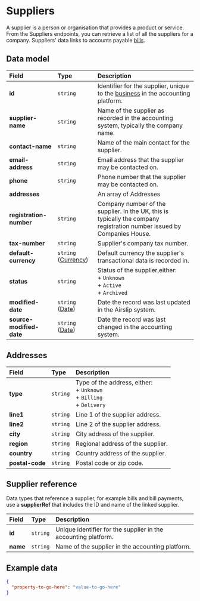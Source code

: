 # Suppliers

A supplier is a person or organisation that provides a product or service. From the Suppliers endpoints, you can retrieve a list of all the suppliers for a company. Suppliers' data links to accounts payable [bills](/data-model/accounting/bills).

## Data model

| Field | Type | Description |
| :- | :- | :- |
| **id** | `string` | Identifier for the supplier, unique to the [business](/data-model/shared/business) in the accounting platform. |
| **supplier-name** | `string` | Name of the supplier as recorded in the accounting system, typically the company name. |
| **contact-name** | `string` | Name of the main contact for the supplier. |
| **email-address** | `string` | Email address that the supplier may be contacted on. |
| **phone** | `string` | Phone number that the supplier may be contacted on. |
| **addresses** |     | An array of Addresses |
| **registration-number** | `string` | Company number of the supplier. In the UK, this is typically the company registration number issued by Companies House. |
| **tax-number** | `string` | Supplier's company tax number. |
| **default-currency** | `string` ([Currency](/data-model/shared/currency/)) | Default currency the supplier's transactional data is recorded in. |
| **status** | `string` | Status of the supplier,either:  <br>\+ `Unknown`  <br>\+ `Active`  <br>\+ `Archived` |
| **modified-date** | `string` ([Date](/data-model/shared/date/)) | Date the record was last updated in the Airslip system. |
| **source-modified-date** | `string` ([Date](/data-model/shared/date/)) | Date the record was last changed in the accounting system. |

## Addresses

| Field | Type | Description |
| :- | :- | :- |
| **type** | `string` | Type of the address, either:  <br>\+ `Unknown`  <br>\+ `Billing`  <br>\+ `Delivery` |
| **line1** | `string` | Line 1 of the supplier address. |
| **line2** | `string` | Line 2 of the supplier address. |
| **city** | `string` | City address of the supplier. |
| **region** | `string` | Regional address of the supplier. |
| **country** | `string` | Country address of the supplier. |
| **postal-code** | `string` | Postal code or zip code. |

## Supplier reference

Data types that reference a supplier, for example bills and bill payments, use a **supplierRef** that includes the ID and name of the linked supplier.

| Field | Type | Description |
| :- | :- | :- |
| **id** | `string` | Unique identifier for the supplier in the accounting platform. |
| **name** | `string` | Name of the supplier in the accounting platform. |

## Example data

```json
{
  "property-to-go-here": "value-to-go-here"
}
```